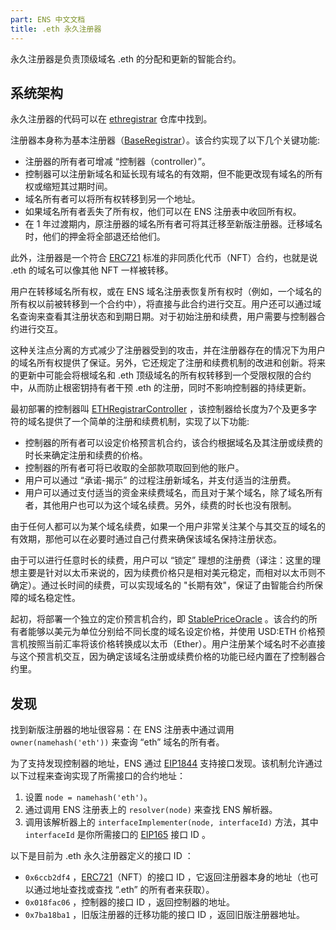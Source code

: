 ```yaml
---
part: ENS 中文文档
title: .eth 永久注册器 
---
```


永久注册器是负责顶级域名 .eth 的分配和更新的智能合约。

## 系统架构

永久注册器的代码可以在 [ethregistrar](https://github.com/ensdomains/ethregistrar) 仓库中找到。

注册器本身称为基本注册器（[BaseRegistrar](registrar.html)）。该合约实现了以下几个关键功能:

* 注册器的所有者可增减 “控制器（controller）”。
* 控制器可以注册新域名和延长现有域名的有效期，但不能更改现有域名的所有权或缩短其过期时间。
* 域名所有者可以将所有权转移到另一个地址。
* 如果域名所有者丢失了所有权，他们可以在 ENS 注册表中收回所有权。
* 在 1 年过渡期内，原注册器的域名所有者可将其迁移至新版注册器。迁移域名时，他们的押金将全部退还给他们。

此外，注册器是一个符合 [ERC721](https://github.com/ensdomains/ens/blob/master/docs/ethregistrar.rst#id3) 标准的非同质化代币（NFT）合约，也就是说 .eth 的域名可以像其他 NFT 一样被转移。

用户在转移域名所有权，或在 ENS 域名注册表恢复所有权时（例如，一个域名的所有权以前被转移到一个合约中），将直接与此合约进行交互。用户还可以通过域名查询来查看其注册状态和到期日期。对于初始注册和续费，用户需要与控制器合约进行交互。

这种关注点分离的方式减少了注册器受到的攻击，并在注册器存在的情况下为用户的域名所有权提供了保证。另外，它还规定了注册和续费机制的改进和创新。将来的更新中可能会将根域名和 .eth 顶级域名的所有权转移到一个受限权限的合约中，从而防止根密钥持有者干预 .eth 的注册，同时不影响控制器的持续更新。

最初部署的控制器叫 [ETHRegistrarController](controller.html) ，该控制器给长度为7个及更多字符的域名提供了一个简单的注册和续费机制，实现了以下功能:

* 控制器的所有者可以设定价格预言机合约，该合约根据域名及其注册或续费的时长来确定注册和续费的价格。
* 控制器的所有者可将已收取的全部款项取回到他的账户。
* 用户可以通过 “承诺-揭示” 的过程注册新域名，并支付适当的注册费。
* 用户可以通过支付适当的资金来续费域名，而且对于某个域名，除了域名所有者，其他用户也可以为这个域名续费。另外，续费的时长也没有限制。

由于任何人都可以为某个域名续费，如果一个用户非常关注某个与其交互的域名的有效期，那他可以在必要时通过自己付费来确保该域名保持注册状态。

由于可以进行任意时长的续费，用户可以 “锁定” 理想的注册费（译注：这里的理想主要是针对以太币来说的，因为续费价格只是相对美元稳定，而相对以太币则不确定）。通过长时间的续费，可以实现域名的 "长期有效"，保证了由智能合约所保障的域名稳定性。

起初，将部署一个独立的定价预言机合约，即 [StablePriceOracle](https://github.com/ensdomains/ethregistrar/blob/master/contracts/StablePriceOracle.sol) 。该合约的所有者能够以美元为单位分别给不同长度的域名设定价格，并使用 USD:ETH 价格预言机按照当前汇率将该价格转换成以太币（Ether）。用户注册某个域名时不必直接与这个预言机交互，因为确定该域名注册或续费价格的功能已经内置在了控制器合约里。

## 发现

找到新版注册器的地址很容易：在 ENS 注册表中通过调用 `owner(namehash('eth'))` 来查询 “eth” 域名的所有者。

为了支持发现控制器的地址，ENS 通过 [EIP1844](https://eips.ethereum.org/EIPS/eip-1844) 支持接口发现。该机制允许通过以下过程来查询实现了所需接口的合约地址：

1. 设置 `node = namehash('eth')`。
2. 通过调用 ENS 注册表上的 `resolver(node)` 来查找 ENS 解析器。
3. 调用该解析器上的 `interfaceImplementer(node, interfaceId)` 方法，其中 `interfaceId` 是你所需接口的 [EIP165](https://eips.ethereum.org/EIPS/eip-165) 接口 ID 。

以下是目前为 .eth 永久注册器定义的接口 ID ：

* `0x6ccb2df4` ，[ERC721](https://eips.ethereum.org/EIPS/eip-721)（NFT）的接口 ID ，它返回注册器本身的地址（也可以通过地址查找或查找 “.eth” 的所有者来获取）。
* `0x018fac06` ，控制器的接口 ID ，返回控制器的地址。
* `0x7ba18ba1` ，旧版注册器的迁移功能的接口 ID ，返回旧版注册器地址。
